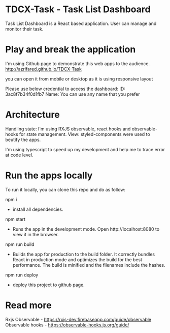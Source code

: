# TDCX-Task - Task List Dashboard
Task List Dashboard is a React based application. User can manage and monitor their task.

# Play and break the application
I'm using Github page to demonstrate this web apps to the audience.
http://azrifared.github.io/TDCX-Task

you can open it from mobile or desktop as it is using responsive layout

Please use below credential to access the dashboard:
ID: 3ac8f7b34f0d1fb7
Name: You can use any name that you prefer

# Architecture
Handling state: I'm using RXJS observable, react hooks and observable-hooks for state management.
View: styled-components were used to beutify the apps.

I'm using typescript to speed up my development and help me to trace error at code level.

# Run the apps locally
To run it locally, you can clone this repo and do as follow:

npm i
- install all dependencies.

npm start
- Runs the app in the development mode.
  Open http://localhost:8080 to view it in the browser.

npm run build
- Builds the app for production to the build folder.
It correctly bundles React in production mode and optimizes the build for the best performance.
The build is minified and the filenames include the hashes.

npm run deploy
- deploy this project to github page. 

# Read more
Rxjs Observable - https://rxjs-dev.firebaseapp.com/guide/observable
Observable hooks - https://observable-hooks.js.org/guide/
